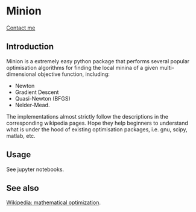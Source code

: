 # Minion

[Contact me](bowen.zhang23@outlook.com)

## Introduction

Minion is a extremely easy python package that performs several popular optimisation algorithms for 
finding the local minina of a given multi-dimensional objective function, 
including:

- Newton
- Gradient Descent
- Quasi-Newton (BFGS)
- Nelder-Mead.

The implementations almost strictly follow the descriptions in the corresponding wikipedia pages.
Hope they help beginners to understand what is under the hood of existing optimisation packages, i.e. 
gnu, scipy, matlab, etc.

## Usage

See jupyter notebooks.

## See also

[Wikipedia: mathematical optimization](https://en.wikipedia.org/wiki/Mathematical_optimization).
